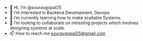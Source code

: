 - 👋 Hi, I’m @souravgopal25
- 👀 I’m interested in Backend Development, Devops
- 🌱 I’m currently learning how to make scallable Systems.
- 💞️ I’m looking to collaborate on intresting projects which involves designing systems at scale.
- 📫 How to reach me souravgopal25@gmail.com

<!---
souravgopal25/souravgopal25 is a ✨ special ✨ repository because its `README.md` (this file) appears on your GitHub profile.
You can click the Preview link to take a look at your changes.
--->
